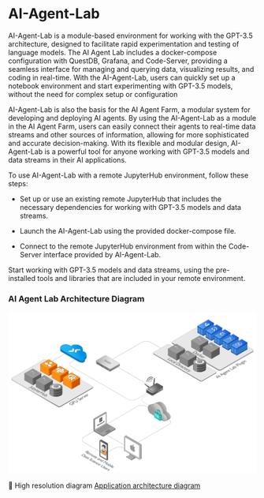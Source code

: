 # AI-Agent-Lab

AI-Agent-Lab is a module-based environment for working with the GPT-3.5 architecture, designed to facilitate rapid experimentation and testing of language models. The AI Agent Lab includes a docker-compose configuration with QuestDB, Grafana, and Code-Server, providing a seamless interface for managing and querying data, visualizing results, and coding in real-time. With the AI-Agent-Lab, users can quickly set up a notebook environment and start experimenting with GPT-3.5 models, without the need for complex setup or configuration

AI-Agent-Lab is also the basis for the AI Agent Farm, a modular system for developing and deploying AI agents. By using the AI-Agent-Lab as a module in the AI Agent Farm, users can easily connect their agents to real-time data streams and other sources of information, allowing for more sophisticated and accurate decision-making. With its flexible and modular design, AI-Agent-Lab is a powerful tool for anyone working with GPT-3.5 models and data streams in their AI applications.


To use AI-Agent-Lab with a remote JupyterHub environment, follow these steps:

- Set up or use an existing remote JupyterHub that includes the necessary dependencies for working with GPT-3.5 models and data streams.

- Launch the AI-Agent-Lab using the provided docker-compose file.

- Connect to the remote JupyterHub environment from within the Code-Server interface provided by AI-Agent-Lab.

Start working with GPT-3.5 models and data streams, using the pre-installed tools and libraries that are included in your remote environment.

### AI Agent Lab Architecture Diagram

 ![AI Agent Lab diagram](./ai-agent-lab-diagram.png)
 
:pencil: High resolution diagram [Application architecture diagram](https://raw.githubusercontent.com/BouarfaMahi/Auto-GPT-Lab/master/ai-agent-lab-diagram.png)

